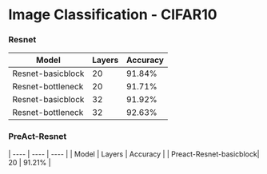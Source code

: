 # Image Classification - CIFAR10

### Resnet
| Model | Layers | Accuracy |
|  ----  | ----  | ---- |
| Resnet-basicblock | 20 | 91.84%|
| Resnet-bottleneck | 20 | 91.71%|
| Resnet-basicblock | 32 | 91.92%|
| Resnet-bottleneck | 32 | 92.63%|

### PreAct-Resnet
|  ----  | ----  | ---- |
| Model | Layers | Accuracy |
| Preact-Resnet-basicblock| 20 | 91.21% |

